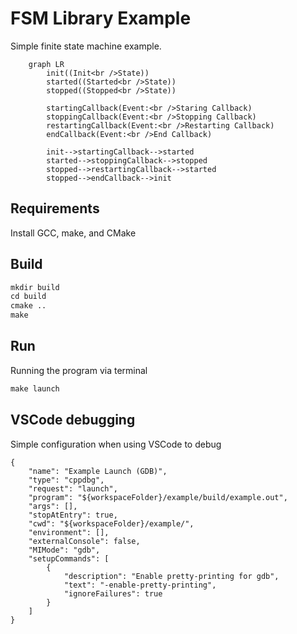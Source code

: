 # FSM Library Example

Simple finite state machine example.

```mermaid
    graph LR
        init((Init<br />State))
        started((Started<br />State))
        stopped((Stopped<br />State))

        startingCallback(Event:<br />Staring Callback)
        stoppingCallback(Event:<br />Stopping Callback)
        restartingCallback(Event:<br />Restarting Callback)
        endCallback(Event:<br />End Callback)

        init-->startingCallback-->started
        started-->stoppingCallback-->stopped
        stopped-->restartingCallback-->started
        stopped-->endCallback-->init
```

## Requirements

Install GCC, make, and CMake

## Build

```makefile
mkdir build
cd build
cmake ..
make
```

## Run

Running the program via terminal

```makefile
make launch
```

## VSCode debugging

Simple configuration when using VSCode to debug

```debug
{
    "name": "Example Launch (GDB)",
    "type": "cppdbg",
    "request": "launch",
    "program": "${workspaceFolder}/example/build/example.out",
    "args": [],
    "stopAtEntry": true,
    "cwd": "${workspaceFolder}/example/",
    "environment": [],
    "externalConsole": false,
    "MIMode": "gdb",
    "setupCommands": [
        {
            "description": "Enable pretty-printing for gdb",
            "text": "-enable-pretty-printing",
            "ignoreFailures": true
        }
    ]
}
```